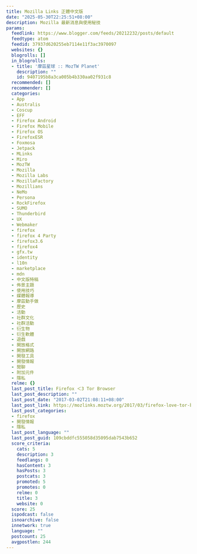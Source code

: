```yaml
---
title: Mozilla Links 正體中文版
date: "2025-05-30T22:25:51+08:00"
description: Mozilla 最新消息與使用秘技
params:
  feedlink: https://www.blogger.com/feeds/20212232/posts/default
  feedtype: atom
  feedid: 37937d620255eb7114e11f3ac3970097
  websites: {}
  blogrolls: []
  in_blogrolls:
  - title: '摩茲星球 :: MozTW Planet'
    description: ""
    id: 9407195b8a3ca005b4b330aa02f931c8
  recommended: []
  recommender: []
  categories:
  - App
  - Australis
  - Coscup
  - EFF
  - Firefox Android
  - Firefox Mobile
  - Firefox OS
  - FirefoxESR
  - Foxmosa
  - Jetpack
  - MLinks
  - Miro
  - MozTW
  - Mozilla
  - Mozilla Labs
  - MozillaFactory
  - Mozillians
  - NeMo
  - Persona
  - RockFirefox
  - SUMO
  - Thunderbird
  - UX
  - Webmaker
  - firefox
  - firefox 4 Party
  - firefox3.6
  - firefox4
  - gfx.tw
  - identity
  - l10n
  - marketplace
  - mdn
  - 中文版特稿
  - 佈景主題
  - 使用技巧
  - 媒體報導
  - 摩茲動手做
  - 歷史
  - 活動
  - 社群文化
  - 社群活動
  - 衍生物
  - 衍生軟體
  - 遊戲
  - 開放格式
  - 開放網路
  - 開發工具
  - 開發情報
  - 閒聊
  - 附加元件
  - 隱私
  relme: {}
  last_post_title: Firefox ＜3 Tor Browser
  last_post_description: ""
  last_post_date: "2017-03-02T21:08:11+08:00"
  last_post_link: https://mozlinks.moztw.org/2017/03/firefox-love-tor-browser.html
  last_post_categories:
  - firefox
  - 開發情報
  - 隱私
  last_post_language: ""
  last_post_guid: 109cbddfc555058d35095dab7543b652
  score_criteria:
    cats: 5
    description: 3
    feedlangs: 0
    hasContent: 3
    hasPosts: 3
    postcats: 3
    promoted: 5
    promotes: 0
    relme: 0
    title: 3
    website: 0
  score: 25
  ispodcast: false
  isnoarchive: false
  innetwork: true
  language: ""
  postcount: 25
  avgpostlen: 244
---
```

